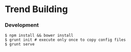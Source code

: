 # Trend Building

### Development

```
$ npm install && bower install
$ grunt init # execute only once to copy config files 
$ grunt serve
```
